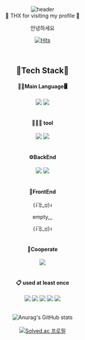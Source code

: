 
<div align="center">

![header](https://capsule-render.vercel.app/api?color=809Ead&type=cylinder&text=WOOKI&reversal=true&height=250&section=header&fontColor=f0f3ff)
  </br>
👋 THX  for visiting my profile 👋

안녕하세요


[![Hits](https://hits.seeyoufarm.com/api/count/incr/badge.svg?url=https%3A%2F%2Fgithub.com%2Fgmzuddl&count_bg=%23AEAEAE&title_bg=%23005487&icon=java.svg&icon_color=%23E7E7E7&title=hits&edge_flat=false)](https://hits.seeyoufarm.com)   

</br>


## 🔨Tech Stack🔧

####  🧑🏻Main Language🖥️
<img src="https://img.shields.io/badge/JAVA-007396?style=for-the-badge&logo=Java&logoColor=white">
<img src="https://img.shields.io/badge/MySQL-4479A1?style=for-the-badge&logo=MySQL&logoColor=white">

</br>
</br>

#### 👩🏻‍💻 tool
<img src="https://img.shields.io/badge/IntelliJ-000000?style=for-the-badge&logo=IntelliJ IDEA&logoColor=white">
<img src="https://img.shields.io/badge/Eclipse-2C2255?style=for-the-badge&logo=Eclipse%20IDE&logoColor=white">
 </br>
 </br>

 #### ⚙️BackEnd
 <img src="https://img.shields.io/badge/JSP-007396?style=for-the-badge&logoColor=white">
 <img src="https://img.shields.io/badge/Spring-6DB33F?style=for-the-badge&logo=Spring&logoColor=white">
 </br>
 </br>

  #### 👀FrontEnd
(ง ͠ಥ_ಥ)ง

empty,,,

(ง ͠ಥ_ಥ)ง
 </br>
 </br>

#### 🤝Cooperate
 <img src="https://img.shields.io/badge/github-181717?style=for-the-badge&logo=github&logoColor=white">
 
</br>
</br>

####  :clipboard: used at least once
<img src="https://img.shields.io/badge/JavaScript-F7DF1E?style=for-the-badge&logo=JavaScript&logoColor=white">
<img src="https://img.shields.io/badge/Python-007ACC?style=for-the-badge&logo=Python&logoColor=white">
<img src="https://img.shields.io/badge/C-A8B9CC?style=for-the-badge&logo=C&logoColor=white">
<img src="https://img.shields.io/badge/HTML5-E34F26?style=for-the-badge&logo=HTML5&logoColor=white">
<img src="https://img.shields.io/badge/CSS3-1572B6?style=for-the-badge&logo=CSS3&logoColor=white"> 

</br>
</br>

![Anurag's GitHub stats](https://github-readme-stats.vercel.app/api?username=gmzuddl&show_icons=true&theme=tokyonight)
 </br>
 </br>
 [![Solved.ac
프로필](http://mazassumnida.wtf/api/generate_badge?boj=dldnr789)](https://solved.ac/profile/dldnr789)
</div>
<!-- https://80000coding.oopy.io/865f4b2a-5198-49e8-a173-0f893a4fed45_ -->
